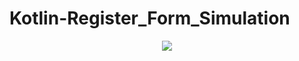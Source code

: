 # Kotlin-Register_Form_Simulation
<div align="center">
<img src="https://github.com/ARVIOJ/Kotlin-Register_Form_Simulation/blob/master/Example2.gif?raew=tru"/>
</div>
